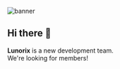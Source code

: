 ![banner](https://github.com/user-attachments/assets/a8816672-7873-494f-b5d9-a9e222d1b1c6)  
## Hi there 👋
**Lunorix** is a new development team.  
We're looking for members!  
